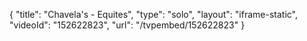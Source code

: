 {
    "title": "Chavela's - Equites",
    "type": "solo",
    "layout": "iframe-static",
    "videoId": "152622823",
    "url": "\/tvpembed\/152622823"
}